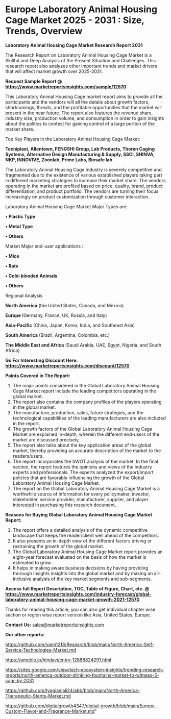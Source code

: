  # Europe Laboratory Animal Housing Cage Market 2025 - 2031 : Size, Trends, Overview

<strong>Laboratory Animal Housing Cage Market Research Report 2031</strong>

The Research Report on Laboratory Animal Housing Cage Market is a Skillful and Deep Analysis of the Present Situation and Challenges. This research report also analyzes other important trends and market drivers that will affect market growth over 2025-2031.

<strong>Request Sample Report @ <a href=https://www.marketreportsinsights.com/sample/12570>https://www.marketreportsinsights.com/sample/12570</a></strong>

This Laboratory Animal Housing Cage market report aims to provide all the participants and the vendors will all the details about growth factors, shortcomings, threats, and the profitable opportunities that the market will present in the near future. The report also features the revenue share, industry size, production volume, and consumption in order to gain insights about the politics to contest for gaining control of a large portion of the market share.

Top Key Players in the Laboratory Animal Housing Cage Market:

<strong>Tecniplast, Allentown, FENGSHI Group, Lab Products, Thoren Caging Systems, Alternative Design Manufacturing & Supply, SSCI, SHINVA, NKP, INNOVIVE, Zoonlab, Prime Labs, Biosafe lab</strong>

The Laboratory Animal Housing Cage Industry is severely competitive and fragmented due to the existence of various established players taking part in different marketing strategies to increase their market share. The vendors operating in the market are profiled based on price, quality, brand, product differentiation, and product portfolio. The vendors are turning their focus increasingly on product customization through customer interaction.

Laboratory Animal Housing Cage Market Major Types are:

<strong>• Plastic Type

• Metal Type 

• Others</strong>

Market Major end-user applications :

<strong>• Mice

• Rats

• Cold-blooded Animals

• Others</strong>

Regional Analysis

</u><strong><b>North America</b></strong> (the United States, Canada, and Mexico)

<strong><b>Europe </b></strong>(Germany, France, UK, Russia, and Italy)

<strong><b>Asia-Pacific</b></strong> (China, Japan, Korea, India, and Southeast Asia)

<strong><b>South America</b></strong> (Brazil, Argentina, Colombia, etc.)

<strong><b>The Middle East and Africa</b></strong> (Saudi Arabia, UAE, Egypt, Nigeria, and South Africa)

<strong>Go For Interesting Discount Here: <a href=https://www.marketreportsinsights.com/discount/12570>https://www.marketreportsinsights.com/discount/12570</a></strong>

<strong>Points Covered in The Report:</strong>
<ol>
  <li>The major points considered in the Global Laboratory Animal Housing Cage Market report include the leading competitors operating in the global market.</li>
  <li>The report also contains the company profiles of the players operating in the global market.</li>
  <li>The manufacture, production, sales, future strategies, and the technological capabilities of the leading manufacturers are also included in the report.</li>
  <li>The growth factors of the Global Laboratory Animal Housing Cage Market are explained in-depth, wherein the different end-users of the market are discussed precisely.</li>
  <li>The report also talks about the key application areas of the global market, thereby providing an accurate description of the market to the readers/users.</li>
  <li>The report incorporates the SWOT analysis of the market. In the final section, the report features the opinions and views of the industry experts and professionals. The experts analyzed the export/import policies that are favorably influencing the growth of the Global Laboratory Animal Housing Cage Market.</li>
  <li>The report on the Global Laboratory Animal Housing Cage Market is a worthwhile source of information for every policymaker, investor, stakeholder, service provider, manufacturer, supplier, and player interested in purchasing this research document.</li>
</ol>
<strong>Reasons for Buying Global Laboratory Animal Housing Cage Market Report:</strong>

<ol>
  <li>The report offers a detailed analysis of the dynamic competitive landscape that keeps the reader/client well ahead of the competitors.</li>
  <li>It also presents an in-depth view of the different factors driving or restraining the growth of the global market.</li>
  <li>The Global Laboratory Animal Housing Cage Market report provides an eight-year forecast evaluated on the basis of how the market is estimated to grow.</li>
  <li>It helps in making aware business decisions by having providing thorough insights insights into the global market and by making an all-inclusive analysis of the key market segments and sub-segments.</li>
</ol>
<strong>Access full Report Description, TOC, Table of Figure, Chart, etc. @ <a href=https://www.marketreportsinsights.com/industry-forecast/global-laboratory-animal-housing-cage-market-growth-2021-12570>https://www.marketreportsinsights.com/industry-forecast/global-laboratory-animal-housing-cage-market-growth-2021-12570</a></strong>


Thanks for reading this article; you can also get individual chapter wise section or region wise report version like Asia, United States, Europe.

<strong>Contact Us:</strong>
sales@marketreportsinsights.com

<strong>Our other reports:</strong>

<a href=https://github.com/yami1218/Research/blob/main/North-America-Self-Service-Technologies-Market.md>https://github.com/yami1218/Research/blob/main/North-America-Self-Service-Technologies-Market.md</a>

<a href=https://ameblo.jp/hindavi/entry-12888824291.html>https://ameblo.jp/hindavi/entry-12888824291.html</a>

<a href=https://sites.google.com/view/tech-ecosystem-insights/trending-research-reports/north-america-outdoor-drinking-fountains-market-to-witness-5-cagr-by-2031>https://sites.google.com/view/tech-ecosystem-insights/trending-research-reports/north-america-outdoor-drinking-fountains-market-to-witness-5-cagr-by-2031</a>

<a href=https://github.com/tyagianjali24/abb/blob/main/North-America-Therapeutic-Stents-Market.md>https://github.com/tyagianjali24/abb/blob/main/North-America-Therapeutic-Stents-Market.md</a>

<a href=https://github.com/digitalgrowth4347/digital-growth/blob/main/Europe-Custom-Flavor-and-Fragrance-Market.md>https://github.com/digitalgrowth4347/digital-growth/blob/main/Europe-Custom-Flavor-and-Fragrance-Market.md</a>"
